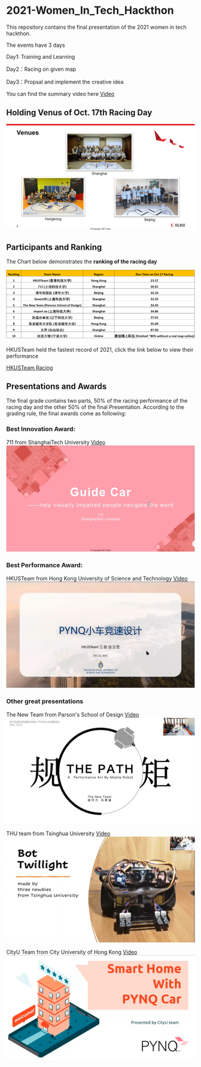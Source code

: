 # 2021-Women_In_Tech_Hackthon
This repository contains the final presentation of the 2021 women in tech hackthon.

The events have 3 days

Day1: Training and Learning

Day2：Racing on given map

Day3：Propsal and implement the creative idea

You can find the summary video here [Video](https://youtu.be/r4me5AmvQ1o)

## Holding Venus of Oct. 17th Racing Day

![holding](img/holding_venus.png)

## Participants and Ranking

The Chart below demonstrates the **ranking of the racing day**

![ranking](img/ranking.png)

HKUSTeam held the fastest record of 2021, click the link below to view their performance

[HKUSTeam Racing](https://youtu.be/6zkFTHvw0rw)

## Presentations and Awards

The final grade contains two parts, 50% of the racing performance of the racing day and the other 50% of the final Presentation. According to the grading rule, the final awards come as following:

### Best Innovation Award: 
711 from ShanghaiTech University [Video](https://youtu.be/HorqFNmhYJc)
![711_pre](/img/711_pre.png)


### Best Performance Award: 

HKUSTeam from Hong Kong University of Science and Technology [Video](https://youtu.be/l6C9estO0_8) 
![HKUST_pre](img/HKUST_Pre.png)

### Other great presentations
The New Team from Parson's School of Design [Video](https://youtu.be/VRr0CNRPhaw)
![THE_PATH_Pre](/img/The_PATH_Pre.png)

THU team from Tsinghua University [Video](https://youtu.be/kdRjoUWxcL4)
![THU](img/THU_pre.png)

CityU Team from City University of Hong Kong [Video](https://youtu.be/NWYWV4WW_nM)
![CityU](img/cityU_pre.png)

